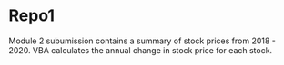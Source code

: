 # Repo1

Module 2 subumission contains a summary of stock prices from 2018 - 2020. VBA calculates the annual change in stock price for each stock.
